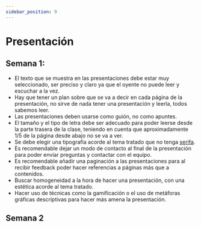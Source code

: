 ```yaml
---
sidebar_position: 9
---
```


# Presentación
## Semana 1:
- El texto que se muestra en las presentaciones debe estar muy seleccionado, ser preciso y claro ya que el oyente no puede leer y escuchar a la vez.
- Hay que tener un plan sobre que se va a decir en cada página de la presentación, no sirve de nada tener una presentación y leerla, todos sabemos leer.
- Las presentaciones deben usarse como guión, no como apuntes.
- El tamaño y el tipo de letra debe ser adecuado para poder leerse desde la parte trasera de la clase, teniendo en cuenta que aproximadamente 1/5 de la página desde abajo no se va a ver.
- Se debe elegir una tipografía acorde al tema tratado que no tenga [serifa](http://www.glosariografico.com/serifa).
- Es recomendable dejar un modo de contacto al final de la presentación para poder enviar preguntas y contactar con el equipo.
- Es recomendable añadir una paginación a las presentaciones para al recibir feedback poder hacer referencias a páginas más que a contenidos.
- Buscar homogeneidad a la hora de hacer una presentación, con una estética acorde al tema tratado.
- Hacer uso de técnicas como la gamificación o el uso de metáforas gráficas descriptivas para hacer más amena la presentación.

## Semana 2
